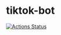 # tiktok-bot
[![Actions Status](https://github.com/sudoguy/tiktok_bot/workflows/Main/badge.svg)](https://github.com/sudoguy/tiktok_bot/actions)
